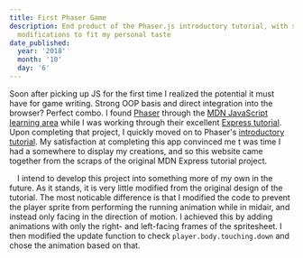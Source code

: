 ```yaml
---
title: First Phaser Game
description: End product of the Phaser.js introductory tutorial, with some slight
  modifications to fit my personal taste
date_published:
  year: '2018'
  month: '10'
  day: '6'
---
```

 Soon after picking up JS for the first time I realized the potential it must have for game writing. Strong OOP basis and direct integration into the browser? Perfect combo. I found [Phaser](https://phaser.io) through the [MDN JavaScript](https://developer.mozilla.org/en-US/docs/Web/JavaScript) [learning area](https://developer.mozilla.org/en-US/docs/Learn) while I was working through their excellent [Express tutorial](https://developer.mozilla.org/en-US/docs/Learn/Server-side/Express_Nodejs). Upon completing that project, I quickly moved on to Phaser's [introductory tutorial](https://phaser.io/tutorials/making-your-first-phaser-3-game). My satisfaction at completing this app convinced me t was time I had a somewhere to display my creations, and so this website came together from the scraps of the original MDN Express tutorial project.

 I intend to develop this project into something more of my own in the future. As it stands, it is very little modified from the original design of the tutorial. The most noticable difference is that I modified the code to prevent the player sprite from performing the running animation while in midair, and instead only facing in the direction of motion. I achieved this by adding animations with only the right- and left-facing frames of the spritesheet. I then modified the update function to check `player.body.touching.down` and chose the animation based on that.
